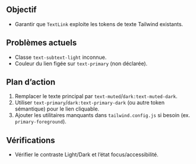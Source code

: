 ## Objectif
- Garantir que `TextLink` exploite les tokens de texte Tailwind existants.

## Problèmes actuels
- Classe `text-subtext-light` inconnue.
- Couleur du lien figée sur `text-primary` (non déclarée).

## Plan d’action
1. Remplacer le texte principal par `text-muted`/`dark:text-muted-dark`.
2. Utiliser `text-primary`/`dark:text-primary-dark` (ou autre token sémantique) pour le lien cliquable.
3. Ajouter les utilitaires manquants dans `tailwind.config.js` si besoin (ex. `primary-foreground`).

## Vérifications
- Vérifier le contraste Light/Dark et l’état focus/accessibilité.

